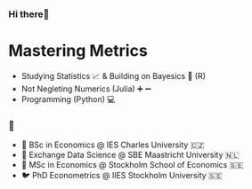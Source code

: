 ### Hi there👋
# Mastering Metrics
- Studying Statistics 📈 & Building on Bayesics 🎲 (R)
- Not Negleting Numerics (Julia) ➕ ➖
- Programming (Python) 💻

### 🏫
- 🐣 BSc in Economics @ IES Charles University 🇨🇿
- 🐥 Exchange Data Science @ SBE Maastricht University 🇳🇱
- 🐔 MSc in Economics @ Stockholm School of Economics 🇸🇪 
- 🐦 PhD Econometrics @ IIES Stockholm University 🇸🇪 



